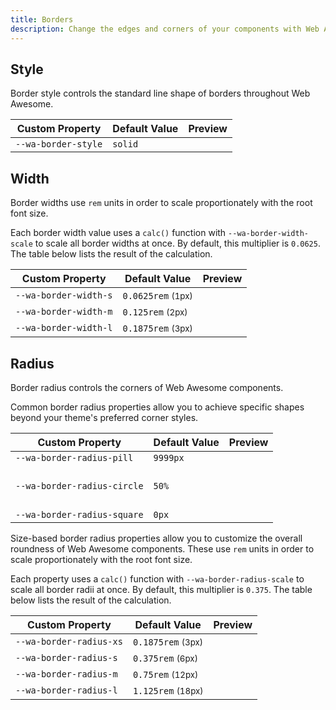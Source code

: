 ```yaml
---
title: Borders
description: Change the edges and corners of your components with Web Awesome's border properties.
---
```


## Style

Border style controls the standard line shape of borders throughout Web Awesome.

| Custom Property     | Default Value | Preview                                                                 |
| ------------------- | ------------- | ----------------------------------------------------------------------- |
| `--wa-border-style` | `solid`       | <div class="swatch" style="border-style: var(--wa-border-style)"></div> |

## Width

Border widths use `rem` units in order to scale proportionately with the root font size.

Each border width value uses a `calc()` function with `--wa-border-width-scale` to scale all border widths at once. By default, this multiplier is `0.0625`. The table below lists the result of the calculation.

| Custom Property       | Default Value                    | Preview                                                                   |
| --------------------- | -------------------------------- | ------------------------------------------------------------------------- |
| `--wa-border-width-s` | `0.0625rem` <small>(1px)</small> | <div class="swatch" style="border-width: var(--wa-border-width-s)"></div> |
| `--wa-border-width-m` | `0.125rem` <small>(2px)</small>  | <div class="swatch" style="border-width: var(--wa-border-width-m)"></div> |
| `--wa-border-width-l` | `0.1875rem` <small>(3px)</small> | <div class="swatch" style="border-width: var(--wa-border-width-l)"></div> |

## Radius

Border radius controls the corners of Web Awesome components.

Common border radius properties allow you to achieve specific shapes beyond your theme's preferred corner styles.

| Custom Property             | Default Value | Preview                                                                                               |
| --------------------------- | ------------- | ----------------------------------------------------------------------------------------------------- |
| `--wa-border-radius-pill`   | `9999px`      | <div class="swatch" style="border-radius: var(--wa-border-radius-pill)"></div>                        |
| `--wa-border-radius-circle` | `50%`         | <div class="swatch" style="aspect-ratio: 1 / 1; border-radius: var(--wa-border-radius-circle)"></div> |
| `--wa-border-radius-square` | `0px`         | <div class="swatch" style="border-radius: var(--wa-border-radius-square)"></div>                      |

Size-based border radius properties allow you to customize the overall roundness of Web Awesome components. These use `rem` units in order to scale proportionately with the root font size.

Each property uses a `calc()` function with `--wa-border-radius-scale` to scale all border radii at once. By default, this multiplier is `0.375`. The table below lists the result of the calculation.

| Custom Property         | Default Value                    |  Preview                                                                     |
| ----------------------- | -------------------------------- | ---------------------------------------------------------------------------- |
| `--wa-border-radius-xs` | `0.1875rem` <small>(3px)</small> | <div class="swatch" style="border-radius: var(--wa-border-radius-xs)"></div> |
| `--wa-border-radius-s`  | `0.375rem` <small>(6px)</small>  | <div class="swatch" style="border-radius: var(--wa-border-radius-s)"></div>  |
| `--wa-border-radius-m`  | `0.75rem` <small>(12px)</small>  | <div class="swatch" style="border-radius: var(--wa-border-radius-m)"></div>  |
| `--wa-border-radius-l`  | `1.125rem` <small>(18px)</small> | <div class="swatch" style="border-radius: var(--wa-border-radius-l)"></div>  |
